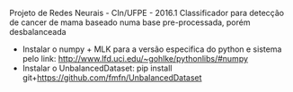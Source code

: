 Projeto de Redes Neurais - CIn/UFPE - 2016.1
Classificador para detecção de cancer de mama baseado numa base pre-processada, porém desbalanceada
- Instalar o numpy + MLK para a versão especifica do python e sistema pelo link: http://www.lfd.uci.edu/~gohlke/pythonlibs/#numpy
- Instalar o UnbalancedDataset:  pip install git+https://github.com/fmfn/UnbalancedDataset
